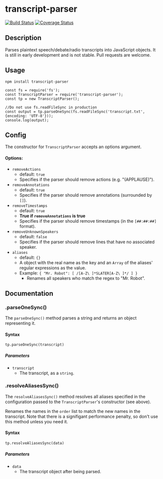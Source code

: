 transcript-parser
=================
[![Build Status](https://travis-ci.org/willshiao/transcript-parser.svg?branch=master)](https://travis-ci.org/willshiao/transcript-parser)
[![Coverage Status](https://coveralls.io/repos/github/willshiao/transcript-parser/badge.svg?branch=master)](https://coveralls.io/github/willshiao/transcript-parser?branch=master)

## Description

Parses plaintext speech/debate/radio transcripts into JavaScript objects. It is still in early development and is not stable. Pull requests are welcome.

## Usage

`npm install transcript-parser`

    const fs = require('fs');
    const TranscriptParser = require('transcript-parser');
    const tp = new TranscriptParser();
    
    //Do not use fs.readFileSync in production
    const output = tp.parseOneSync(fs.readFileSync('transcript.txt', {encoding: 'UTF-8'}));
    console.log(output);


## Config

The constructor for `TranscriptParser` accepts an options argument.

#### Options:

- `removeActions`
    + default: `true`
    + Specifies if the parser should remove actions (e.g. "(APPLAUSE)").
- `removeAnnotations`
    + default: `true`
    + Specifies if the parser should remove annotations (surrounded by `[]`).
- `removeTimestamps`
    + default: `true`
    + **True if `removeAnnotations` is true**
    + Specifies if the parser should remove timestamps (in the `[##:##:##]` format).
- `removeUnknownSpeakers`
    + default: `false`
    + Specifies if the parser should remove lines that have no associated speaker.
- `aliases`
    + default: `{}`
    + A object with the real name as the key and an `Array` of the aliases' regular expressions as the value.
    + Example: `{ "Mr. Robot": [ /[A-Z\ ]*SLATER[A-Z\ ]*/ ] }`
        * Renames all speakers who match the regex to "Mr. Robot".


## Documentation

### .parseOneSync()

The `parseOneSync()` method parses a string and returns an object representing it.

#### Syntax

`tp.parseOneSync(transcript)`

##### Parameters

- `transcript`
    - The transcript, as a `string`.


### .resolveAliasesSync()

The `resolveAliasesSync()` method resolves all aliases specified in the configuration passed to the `TranscriptParser`'s constructor (see above).

Renames the names in the `order` list to match the new names in the transcript. Note that there is a signifigant performance penalty, so don't use this method unless you need it.

#### Syntax

`tp.resolveAliasesSync(data)`

##### Parameters

- `data`
    - The transcript object after being parsed.